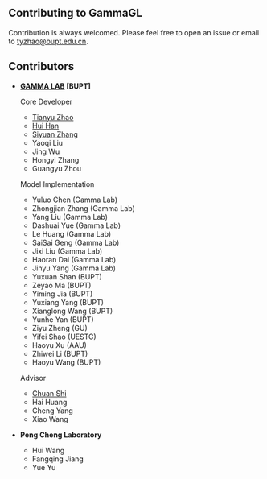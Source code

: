 ## Contributing to GammaGL

Contribution is always welcomed. Please feel free to open an issue or email to tyzhao@bupt.edu.cn.

## Contributors

- **[GAMMA LAB](https://github.com/BUPT-GAMMA) [BUPT]**
  
  Core Developer
  
  - [Tianyu Zhao](https://github.com/Theheavens)
  - [Hui Han](https://github.com/clearhanhui)
  - [Siyuan Zhang](https://github.com/zsy0828)
  - Yaoqi Liu
  - Jing Wu
  - Hongyi Zhang
  - Guangyu Zhou
  
  Model Implementation
  
  - Yuluo Chen (Gamma Lab)
  - Zhongjian Zhang (Gamma Lab)
  - Yang Liu (Gamma Lab)
  - Dashuai Yue (Gamma Lab)
  - Le Huang (Gamma Lab)
  - SaiSai Geng (Gamma Lab)
  - Jixi Liu (Gamma Lab)
  - Haoran Dai (Gamma Lab)
  - Jinyu Yang (Gamma Lab)
  - Yuxuan Shan (BUPT)
  - Zeyao Ma (BUPT)
  - Yiming Jia (BUPT)
  - Yuxiang Yang (BUPT)
  - Xianglong Wang (BUPT)
  - Yunhe Yan (BUPT)
  - Ziyu Zheng (GU)
  - Yifei Shao (UESTC)
  - Haoyu Xu (AAU)
  - Zhiwei Li (BUPT)
  - Haoyu Wang (BUPT)
  
  Advisor
  
  - [Chuan Shi](http://shichuan.org/)
  - Hai Huang
  - Cheng Yang
  - Xiao Wang

- **Peng Cheng Laboratory**
  
  - Hui Wang
  - Fangqing Jiang
  - Yue Yu
